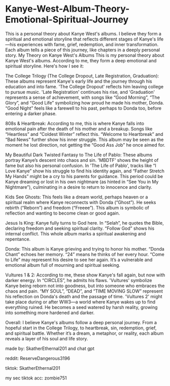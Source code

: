 # Kanye-West-Album-Theory-Emotional-Spiritual-Journey
This is a personal theory about Kanye West's albums. I believe they form a spiritual and emotional storyline that reflects different stages of Kanye's life—his experiences with fame, grief, redemption, and inner transformation. Each album tells a piece of this journey, like chapters in a deeply personal story. 
My Theory on Kanye West's Albums
This is my personal theory about Kanye West's albums. According to me, they form a deep emotional and spiritual storyline. Here's how I see it:

The College Trilogy (The College Dropout, Late Registration, Graduation):
These albums represent Kanye's early life and the journey through his education and into fame. 'The College Dropout' reflects him leaving college to pursue music. 'Late Registration' continues his rise, and 'Graduation' represents a sense of achievement, with songs like “Good Morning”, “The Glory”, and “Good Life” symbolizing how proud he made his mother, Donda. “Good Night” feels like a farewell to his past, perhaps to Donda too, before entering a darker phase.

808s & Heartbreak:
According to me, this is where Kanye falls into emotional pain after the death of his mother and a breakup. Songs like “Heartless” and “Coldest Winter” reflect this. “Welcome to Heartbreak” and “Bad News” further show his inner struggle. This album may be seen as the moment he lost direction, not getting the “Good Ass Job” he once aimed for.

My Beautiful Dark Twisted Fantasy to The Life of Pablo:
These albums portray Kanye’s descent into chaos and sin. 'MBDTF' shows the height of fame but also his personal confusion. In 'The Life of Pablo', tracks like “I Love Kanye” show his struggle to find his identity again, and “Father Stretch My Hands” might be a cry to his parents for guidance. This period could be Kanye dreaming or lost in his own nightmare (as hinted in “See You in My Nightmare”), culminating in a desire to return to innocence and clarity.

Kids See Ghosts:
This feels like a dream world, perhaps heaven or a spiritual realm where Kanye reconnects with Donda (“Ghost”). He seeks rebirth (“Reborn”) and freedom (“Freeee”). This album is symbolic of reflection and wanting to become clean or good again.

Jesus Is King:
Kanye fully turns to God here. In “Selah”, he quotes the Bible, declaring freedom and seeking spiritual clarity. “Follow God” shows his internal conflict. This whole album marks a spiritual awakening and repentance.

Donda:
This album is Kanye grieving and trying to honor his mother. “Donda Chant” echoes her memory. “24” means he thinks of her every hour. “Come to Life” may represent his desire to see her again. It’s a vulnerable and emotional album full of mourning and spiritual seeking.

Vultures 1 & 2:
According to me, these show Kanye's fall again, but now with darker energy. In “CIRCLES”, he admits his flaws. 'Vultures' symbolize Kanye being reborn not into goodness, but into someone who embraces the chaos and pain. “MY SOUL”, “DEAD”, and “TIME MOVING SLOW” represent his reflection on Donda's death and the passage of time. 'Vultures 2' might take place during or after WW3—a world where Kanye wakes up to find everything ruined. He becomes a seed watered by harsh reality, growing into something more hardened and darker.

Overall:
I believe Kanye's albums follow a deep personal journey. From a hopeful start in the College Trilogy, to heartbreak, sin, redemption, grief, and spiritual battle. Whether it’s a dream, a metaphor, or reality, each album reveals a layer of his soul and life story.

made by: SkatherEthernal201 and chat gpt


reddit: ReserveDangerous3196


tiktok: SkatherEthernal201


my sec tiktok acc: zombie751
